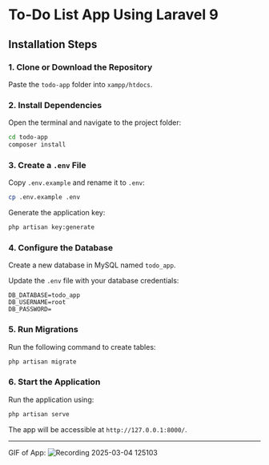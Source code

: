 # To-Do List App Using Laravel 9

## Installation Steps

### 1. Clone or Download the Repository
Paste the `todo-app` folder into `xampp/htdocs`.

### 2. Install Dependencies
Open the terminal and navigate to the project folder:

```sh
cd todo-app
composer install
```

### 3. Create a `.env` File
Copy `.env.example` and rename it to `.env`:

```sh
cp .env.example .env
```

Generate the application key:

```sh
php artisan key:generate
```

### 4. Configure the Database
Create a new database in MySQL named `todo_app`.

Update the `.env` file with your database credentials:

```
DB_DATABASE=todo_app
DB_USERNAME=root
DB_PASSWORD=
```

### 5. Run Migrations
Run the following command to create tables:

```sh
php artisan migrate
```

### 6. Start the Application
Run the application using:

```sh
php artisan serve
```

The app will be accessible at `http://127.0.0.1:8000/`.

---


GIF of App:
![Recording 2025-03-04 125103](https://github.com/user-attachments/assets/5111cd90-3ce7-4188-b97c-2eb6c5f8ccd9)
